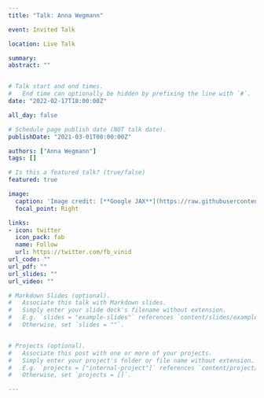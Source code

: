 ```yaml
---
title: "Talk: Anna Wegmann"

event: Invited Talk

location: Live Talk

summary: 
abstract: ""


# Talk start and end times.
#   End time can optionally be hidden by prefixing the line with `#`.
date: "2022-02-17T18:00:00Z"

all_day: false

# Schedule page publish date (NOT talk date).
publishDate: "2021-03-01T00:00:00Z"

authors: ["Anna Wegmann"]
tags: []

# Is this a featured talk? (true/false)
featured: true

image:
  caption: 'Image credit: [**Google JAX**](https://raw.githubusercontent.com/google/jax/master/images/jax_logo_250px.png)'
  focal_point: Right

links:
- icon: twitter
  icon_pack: fab
  name: Follow
  url: https://twitter.com/fb_vinid
url_code: ""
url_pdf: ""
url_slides: ""
url_video: ""

# Markdown Slides (optional).
#   Associate this talk with Markdown slides.
#   Simply enter your slide deck's filename without extension.
#   E.g. `slides = "example-slides"` references `content/slides/example-slides.md`.
#   Otherwise, set `slides = ""`.


# Projects (optional).
#   Associate this post with one or more of your projects.
#   Simply enter your project's folder or file name without extension.
#   E.g. `projects = ["internal-project"]` references `content/project/deep-learning/index.md`.
#   Otherwise, set `projects = []`.

---
```

